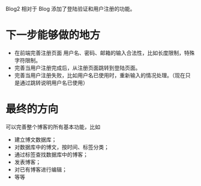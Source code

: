 Blog2 相对于 Blog
添加了登陆验证和用户注册的功能。

# 下一步能够做的地方
* 在前端完善注册页面 用户名、密码、邮箱的输入合法性，比如长度限制，特殊字符限制。
* 完善当用户注册完成后，从注册页面跳转到登陆页面。
* 完善当用户注册失败，比如用户名已使用时，重新输入的情况处理。（现在只是通过跳转说明用户名已使用）

# 最终的方向
可以完善整个博客的所有基本功能，比如
* 建立博文数据库；
* 对数据库中的博文，按时间、标签分类；
* 通过标签查找数据库中的博客；
* 发表博客；
* 对已有博客进行编辑；
* 等等
